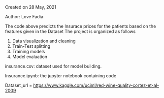 Created on 28 May, 2021

Author: Love Fadia

The code above predicts the Insurace prices for the patients based on the features given in the Dataset 
The project is organized as follows
1) Data visualization and cleaning
2) Train-Test splitting
3) Training models
4) Model evaluation

insurance.csv: dataset used for model building.

Insurance.ipynb: the jupyter notebook containing code

Dataset_url = https://www.kaggle.com/uciml/red-wine-quality-cortez-et-al-2009
